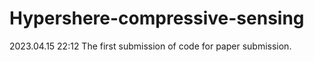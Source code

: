 # Hypershere-compressive-sensing

 2023.04.15 22:12 The first submission of code for paper submission.
